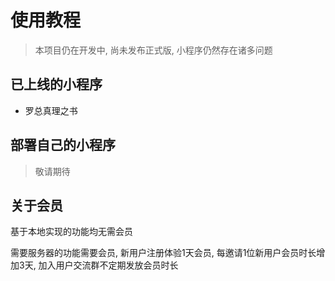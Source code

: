 # 使用教程

> 本项目仍在开发中, 尚未发布正式版, 小程序仍然存在诸多问题

## 已上线的小程序

+ 罗总真理之书

## 部署自己的小程序

> 敬请期待

## 关于会员

基于本地实现的功能均无需会员

需要服务器的功能需要会员, 新用户注册体验1天会员, 每邀请1位新用户会员时长增加3天, 加入用户交流群不定期发放会员时长
